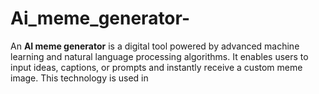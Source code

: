 # Ai_meme_generator-
An **AI meme generator** is a digital tool powered by advanced machine learning and natural language processing algorithms. It enables users to input ideas, captions, or prompts and instantly receive a custom meme image. This technology is used in
